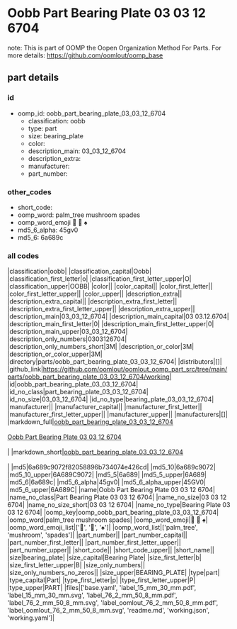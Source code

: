 # Oobb Part Bearing Plate 03 03 12 6704  

note: This is part of OOMP the Oopen Organization Method For Parts. For more details: https://github.com/oomlout/oomp_base

##  part details





### id
* oomp_id: oobb_part_bearing_plate_03_03_12_6704
  * classification: oobb
  * type: part
  * size: bearing_plate
  * color: 
  * description_main: 03_03_12_6704
  * description_extra: 
  * manufacturer: 
  * part_number: 

### other_codes
* short_code: 
* oomp_word: palm_tree mushroom spades
* oomp_word_emoji :palm_tree: :mushroom: :spades:
* md5_6_alpha: 45gv0
* md5_6: 6a689c

### all codes 
|classification|oobb|
|classification_capital|Oobb|
|classification_first_letter|o|
|classification_first_letter_upper|O|
|classification_upper|OOBB|
|color||
|color_capital||
|color_first_letter||
|color_first_letter_upper||
|color_upper||
|description_extra||
|description_extra_capital||
|description_extra_first_letter||
|description_extra_first_letter_upper||
|description_extra_upper||
|description_main|03_03_12_6704|
|description_main_capital|03 03.12.6704|
|description_main_first_letter|0|
|description_main_first_letter_upper|0|
|description_main_upper|03_03_12_6704|
|description_only_numbers|0303126704|
|description_only_numbers_short|3M|
|description_or_color|3M|
|description_or_color_upper|3M|
|directory|parts/oobb_part_bearing_plate_03_03_12_6704|
|distributors|[]|
|github_link|https://github.com/oomlout/oomlout_oomp_part_src/tree/main/parts/oobb_part_bearing_plate_03_03_12_6704/working|
|id|oobb_part_bearing_plate_03_03_12_6704|
|id_no_class|part_bearing_plate_03_03_12_6704|
|id_no_size|03_03_12_6704|
|id_no_type|bearing_plate_03_03_12_6704|
|manufacturer||
|manufacturer_capital||
|manufacturer_first_letter||
|manufacturer_first_letter_upper||
|manufacturer_upper||
|manufacturers|[]|
|markdown_full|[oobb_part_bearing_plate_03_03_12_6704](https://github.com/oomlout/oomlout_oomp_part_src/tree/main/parts/oobb_part_bearing_plate_03_03_12_6704/working)<br>[](https://github.com/oomlout/oomlout_oomp_part_src/tree/main/parts/oobb_part_bearing_plate_03_03_12_6704/working)<br>[Oobb Part Bearing Plate 03 03 12 6704](https://github.com/oomlout/oomlout_oomp_part_src/tree/main/parts/oobb_part_bearing_plate_03_03_12_6704/working)<br><br>|
|markdown_short|[oobb_part_bearing_plate_03_03_12_6704](https://github.com/oomlout/oomlout_oomp_part_src/tree/main/parts/oobb_part_bearing_plate_03_03_12_6704/working)<br><br>|
|md5|6a689c9072f82058896b734074e426cd|
|md5_10|6a689c9072|
|md5_10_upper|6A689C9072|
|md5_5|6a689|
|md5_5_upper|6A689|
|md5_6|6a689c|
|md5_6_alpha|45gv0|
|md5_6_alpha_upper|45GV0|
|md5_6_upper|6A689C|
|name|Oobb Part Bearing Plate 03 03 12 6704|
|name_no_class|Part Bearing Plate 03 03 12 6704|
|name_no_size|03 03 12 6704|
|name_no_size_short|03 03 12 6704|
|name_no_type|Bearing Plate 03 03 12 6704|
|oomp_key|oomp_oobb_part_bearing_plate_03_03_12_6704|
|oomp_word|palm_tree mushroom spades|
|oomp_word_emoji|:palm_tree: :mushroom: :spades:|
|oomp_word_emoji_list|[':palm_tree:', ':mushroom:', ':spades:']|
|oomp_word_list|['palm_tree', 'mushroom', 'spades']|
|part_number||
|part_number_capital||
|part_number_first_letter||
|part_number_first_letter_upper||
|part_number_upper||
|short_code||
|short_code_upper||
|short_name||
|size|bearing_plate|
|size_capital|Bearing Plate|
|size_first_letter|b|
|size_first_letter_upper|B|
|size_only_numbers||
|size_only_numbers_no_zeros||
|size_upper|BEARING_PLATE|
|type|part|
|type_capital|Part|
|type_first_letter|p|
|type_first_letter_upper|P|
|type_upper|PART|
|files|['base.yaml', 'label_15_mm_30_mm.pdf', 'label_15_mm_30_mm.svg', 'label_76_2_mm_50_8_mm.pdf', 'label_76_2_mm_50_8_mm.svg', 'label_oomlout_76_2_mm_50_8_mm.pdf', 'label_oomlout_76_2_mm_50_8_mm.svg', 'readme.md', 'working.json', 'working.yaml']|
